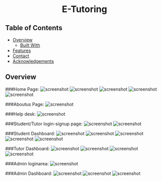 <h1 align="center">E-Tutoring</h1>

## Table of Contents

- [Overview](#overview)
  - [Built With](#built-with)
- [Features](#features)
- [Contact](#contact)
- [Acknowledgements](#acknowledgements)


## Overview

###Home Page:
![screenshot](https://github.com/immadsidd/E-Tutoring-/blob/main/screenshots/c1.PNG)
![screenshot](https://github.com/immadsidd/E-Tutoring-/blob/main/screenshots/c2.PNG)
![screenshot](https://github.com/immadsidd/E-Tutoring-/blob/main/screenshots/c3.PNG)
![screenshot](https://github.com/immadsidd/E-Tutoring-/blob/main/screenshots/c4.PNG)
![screenshot](https://github.com/immadsidd/E-Tutoring-/blob/main/screenshots/c5.PNG)

###Aboutus Page:
![screenshot](https://github.com/immadsidd/E-Tutoring-/blob/main/screenshots/c7.PNG)

###Help desk:
![screenshot](https://github.com/immadsidd/E-Tutoring-/blob/main/screenshots/c6.PNG)

###Student/Tutor login-signup page:
![screenshot](https://github.com/immadsidd/E-Tutoring-/blob/main/screenshots/c8.PNG)
![screenshot](https://github.com/immadsidd/E-Tutoring-/blob/main/screenshots/c9.PNG)

###Student Dashboard:
![screenshot](https://github.com/immadsidd/E-Tutoring-/blob/main/screenshots/c10.PNG)
![screenshot](https://github.com/immadsidd/E-Tutoring-/blob/main/screenshots/c11.PNG)
![screenshot](https://github.com/immadsidd/E-Tutoring-/blob/main/screenshots/c12.PNG)
![screenshot](https://github.com/immadsidd/E-Tutoring-/blob/main/screenshots/c13.PNG)
![screenshot](https://github.com/immadsidd/E-Tutoring-/blob/main/screenshots/c14.PNG)

###Tutor Dashboard:
![screenshot](https://github.com/immadsidd/E-Tutoring-/blob/main/screenshots/c15.PNG)
![screenshot](https://github.com/immadsidd/E-Tutoring-/blob/main/screenshots/c16.PNG)
![screenshot](https://github.com/immadsidd/E-Tutoring-/blob/main/screenshots/c17.PNG)
![screenshot](https://github.com/immadsidd/E-Tutoring-/blob/main/screenshots/c18.PNG)

###Admin loginarea:
![screenshot](https://github.com/immadsidd/E-Tutoring-/blob/main/screenshots/c19.PNG)

###Admin Dashboard:
![screenshot](https://github.com/immadsidd/E-Tutoring-/blob/main/screenshots/c20.PNG)
![screenshot](https://github.com/immadsidd/E-Tutoring-/blob/main/screenshots/c21.PNG)
![screenshot](https://github.com/immadsidd/E-Tutoring-/blob/main/screenshots/c22.PNG)
